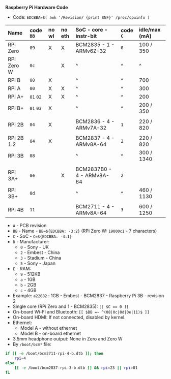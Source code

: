 **Raspberry Pi Hardware Code**

- Code: `EDCBBA=$( awk '/Revision/ {print $NF}' /proc/cpuinfo )`


| Name       | code `BB` | no wl | no eth | SoC - core - instr-bit    | code `C` | idle/max (mA) |
|:-----------|:----------|:------|:-------|:--------------------------|:---------|:--------------|
| RPi Zero   | `09`      | X     | X      | BCM2835 - 1 - ARMv6Z-32   | `0`      | 100 / 350     |
| RPi Zero W | `0c`      |       | X      | ^                         | ^        | ^             |
| RPi B      | `00`      | X     |        | ^                         | ^        | 700           |
| RPi A      | `00`      | X     | X      | ^                         | ^        | 300           |
| RPi A+     | `01` `02` | X     | X      | ^                         | ^        | 200           |
| RPi B+     | `01` `03` | X     |        | ^                         | ^        | 200 / 350     |
|            |           |       |        |                           |          |               |
| RPi 2B     | `04`      | X     |        | BCM2836 - 4 - ARMv7A-32   | `1`      | 220 / 820     |
|            |           |       |        |                           |          |               |
| RPi 2B 1.2 | `04`      | X     |        | BCM2837 - 4 - ARMv8A-64   | `2`      | 220 / 820     |
| RPi 3B     | `08`      |       |        | ^                         | ^        | 300 / 1340    |
|            |           |       |        |                           |          |               |
| RPi 3A+    | `0e`      |       | X      | BCM2837B0 - 4 - ARMv8A-64 | `2`      |               |
| RPi 3B+    | `0d`      |       |        | ^                         | ^        | 460 / 1130    |
|            |           |       |        |                           |          |               |
| RPi 4B     | `11`      |       |        | BCM2711 - 4 - ARMv8A-64   | `3`      | 600 / 1250    |

- `A` - PCB revision
- `BB` - Name - `BB=${EDCBBA: -3:2}` (RPi Zero W: `19000c1` - 7 characters)
- `C` - SoC - `C=${EDCBBA: -4:1}`
- `D` - Manufacturer:
	- `0` - Sony - UK
	- `2` - Embest - China
	- `3` - Stadium - China
	- `5` - Sony - Japan
- `E` - RAM:
	- `9` - 512KB
	- `a` - 1GB
	- `b` - 2GB
	- `c` - 4GB
- Example: `a22082` : 1GB - Embest - BCM2837 - Raspberry Pi 3B - revision 2
- Single core (RPi Zero and 1 - BCM2835): `[[ $C == 0 ]]`
- On-board Wi-Fi and Bluetooth: `[[ $BB =~ ^(08|0c|0d|0e|11)$ ]]`
- On-board HDMI: If not connected, disabled by kernel.
- Ethernet:
	-  Model A - without ethernet
	-  Model B - on-board ethernet
- 3.5mm headphone output: None in Zero and Zero W
- By `/boot/bcm*` file:
```sh
if [[ -e /boot/bcm2711-rpi-4-b.dtb ]]; then
	rpi=4
else
	[[ -e /boot/bcm2837-rpi-3-b.dtb ]] && rpi=23 || rpi=01
fi
```

